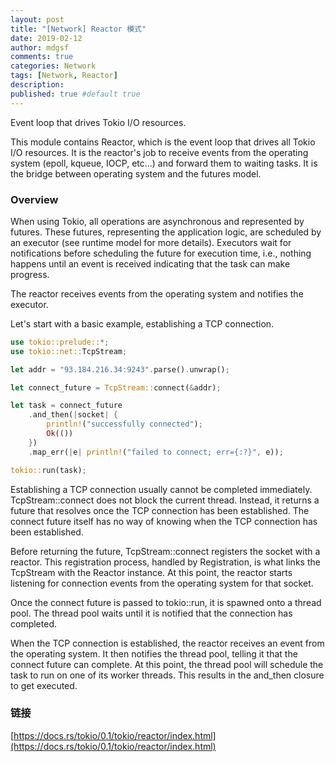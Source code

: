 ```yaml
---
layout: post
title: "[Network] Reactor 模式"
date: 2019-02-12
author: mdgsf
comments: true
categories: Network
tags: [Network, Reactor]
description:
published: true #default true
---
```


Event loop that drives Tokio I/O resources.

This module contains Reactor, which is the event loop that drives all Tokio I/O resources. It is the reactor's job to receive events from the operating system (epoll, kqueue, IOCP, etc...) and forward them to waiting tasks. It is the bridge between operating system and the futures model.

### Overview

When using Tokio, all operations are asynchronous and represented by futures. These futures, representing the application logic, are scheduled by an executor (see runtime model for more details). Executors wait for notifications before scheduling the future for execution time, i.e., nothing happens until an event is received indicating that the task can make progress.

The reactor receives events from the operating system and notifies the executor.

Let's start with a basic example, establishing a TCP connection.

```rust
use tokio::prelude::*;
use tokio::net::TcpStream;

let addr = "93.184.216.34:9243".parse().unwrap();

let connect_future = TcpStream::connect(&addr);

let task = connect_future
    .and_then(|socket| {
        println!("successfully connected");
        Ok(())
    })
    .map_err(|e| println!("failed to connect; err={:?}", e));

tokio::run(task);
```

Establishing a TCP connection usually cannot be completed immediately. TcpStream::connect does not block the current thread. Instead, it returns a future that resolves once the TCP connection has been established. The connect future itself has no way of knowing when the TCP connection has been established.

Before returning the future, TcpStream::connect registers the socket with a reactor. This registration process, handled by Registration, is what links the TcpStream with the Reactor instance. At this point, the reactor starts listening for connection events from the operating system for that socket.

Once the connect future is passed to tokio::run, it is spawned onto a thread pool. The thread pool waits until it is notified that the connection has completed.

When the TCP connection is established, the reactor receives an event from the operating system. It then notifies the thread pool, telling it that the connect future can complete. At this point, the thread pool will schedule the task to run on one of its worker threads. This results in the and_then closure to get executed.

### 链接

[https://docs.rs/tokio/0.1/tokio/reactor/index.html](https://docs.rs/tokio/0.1/tokio/reactor/index.html)